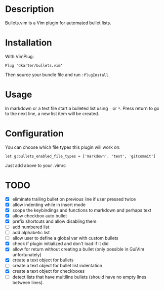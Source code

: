 # Description

Bullets.vim is a Vim plugin for automated bullet lists.

# Installation

With VimPlug:

```vim
Plug 'dkarter/bullets.vim'
```

Then source your bundle file and run `:PlugInstall`.


# Usage

In markdown or a text file start a bulleted list using `-` or `*`. Press return
to go to the next line, a new list item will be created.

# Configuration

You can choose which file types this plugin will work on:

```vim
let g:bullets_enabled_file_types = ['markdown', 'text', 'gitcommit']
```

Just add above to your .vimrc


# TODO

- [x] eliminate trailing bullet on previous line if user pressed <cr> twice
- [x] allow indenting while in insert mode
- [x] scope the keybindings and functions to markdown and perhaps text
- [x] allow checkbox auto bullet
- [x] prefix shortcuts and allow disabling them
- [ ] add numbered list
- [ ] add alphabetic list
- [ ] allow user to define a global var with custom bullets
- [x] check if plugin initialized and don't load if it did
- [x] allow <C-cr> for return without creating a bullet (only possible in GuiVim
  unfortunately)
- [x] create a text object for bullets
- [ ] create a text object for bullet list indentation
- [x] create a text object for checkboxes
- [ ] detect lists that have multiline bullets (should have no empty lines between
  lines).
